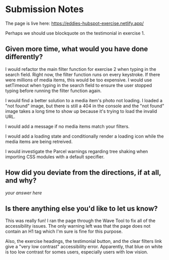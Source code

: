 # Submission Notes

The page is live here: https://eddies-hubspot-exercise.netlify.app/

Perhaps we should use blockquote on the testimonial in exercise 1.

## Given more time, what would you have done differently?

I would refactor the main filter function for exercise 2 when typing in the search field. Right now, the filter function runs on every keystroke. If there were millions of media items, this would be too expensive. I would use setTimeout when typing in the search field to ensure the user stopped typing before running the filter function again.

I would find a better solution to a media item's photo not loading. I loaded a "not found" image, but there is still a 404 in the console and the "not found" image takes a long time to show up because it's trying to load the invalid URL. 

I would add a message if no media items match your filters.

I would add a loading state and conditionally render a loading icon while the media items are being retreived.

I would investigate the Parcel warnings regarding tree shaking when importing CSS modules with a default specifier.

## How did you deviate from the directions, if at all, and why?

_your answer here_

## Is there anything else you'd like to let us know?

This was really fun! I ran the page through the Wave Tool to fix all of the accessibility issues. The only warning left was that the page does not contain an H1 tag which I'm sure is fine for this purpose. 

Also, the exercise headings, the testimonial button, and the clear filters link give a "very low contrast" accessibility error. Apparently, that blue on white is too low contrast for somes users, especially users with low vision.
